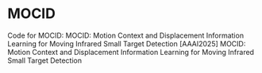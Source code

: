 # MOCID
Code for MOCID: MOCID: Motion Context and Displacement Information Learning for Moving Infrared Small Target Detection
[AAAI2025] MOCID: Motion Context and Displacement Information Learning
for Moving Infrared Small Target Detection
